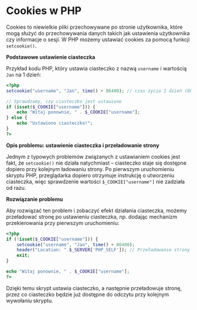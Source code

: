 # Cookies w PHP

Cookies to niewielkie pliki przechowywane po stronie użytkownika, które mogą służyć do przechowywania danych takich jak ustawienia użytkownika czy informacje o sesji. W PHP możemy ustawiać cookies za pomocą funkcji `setcookie()`.

**Podstawowe ustawienie ciasteczka**

Przykład kodu PHP, który ustawia ciasteczko z nazwą `username` i wartością `Jan` na 1 dzień:

```php
<?php
setcookie("username", "Jan", time() + 86400); // czas życia 1 dzień (86400 sekund)

// Sprawdzamy, czy ciasteczko jest ustawione
if (isset($_COOKIE["username"])) {
    echo "Witaj ponownie, " . $_COOKIE["username"];
} else {
    echo "Ustawiono ciasteczko!";
}
?>
```

**Opis problemu: ustawienie ciasteczka i przeładowanie strony**

Jednym z typowych problemów związanych z ustawianiem cookies jest fakt, że `setcookie()` nie działa natychmiast – ciasteczko staje się dostępne dopiero przy kolejnym ładowaniu strony. Po pierwszym uruchomieniu skryptu PHP, przeglądarka dopiero otrzymuje instrukcję o utworzeniu ciasteczka, więc sprawdzenie wartości `$_COOKIE["username"]` nie zadziała od razu.

**Rozwiązanie problemu**

Aby rozwiązać ten problem i zobaczyć efekt działania ciasteczka, możemy przeładować stronę po ustawieniu ciasteczka, np. dodając mechanizm przekierowania przy pierwszym uruchomieniu:

```php
<?php
if (!isset($_COOKIE["username"])) {
    setcookie("username", "Jan", time() + 86400);
    header("Location: ".$_SERVER['PHP_SELF']); // Przeładowanie strony
    exit;
}

echo "Witaj ponownie, " . $_COOKIE["username"];
?>
```

Dzięki temu skrypt ustawia ciasteczko, a następnie przeładowuje stronę, przez co ciasteczko będzie już dostępne do odczytu przy kolejnym wywołaniu skryptu.
